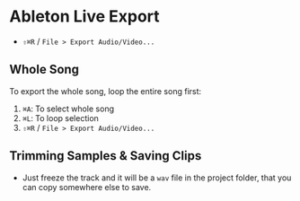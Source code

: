 # Ableton Live Export

- `⇧⌘R` / `File > Export Audio/Video...`

## Whole Song

To export the whole song, loop the entire song first:

1. `⌘A`: To select whole song
2. `⌘L`: To loop selection
3. `⇧⌘R` / `File > Export Audio/Video...`

## Trimming Samples & Saving Clips

- Just freeze the track and it will be a `wav` file in the project folder, that you can copy somewhere else to save.
